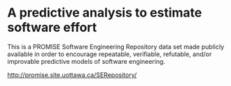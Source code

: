 # A predictive analysis to estimate software effort

This is a PROMISE Software Engineering Repository data set made publicly available in order to encourage repeatable, verifiable, refutable, and/or improvable predictive models of software engineering.

http://promise.site.uottawa.ca/SERepository/
